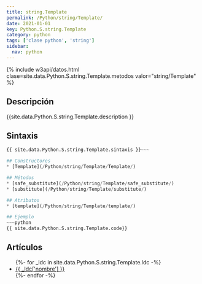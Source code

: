 ```yaml
---
title: string.Template
permalink: /Python/string/Template/
date: 2021-01-01
key: Python.S.string.Template
category: python
tags: ['clase python', 'string']
sidebar: 
  nav: python
---
```


{% include w3api/datos.html clase=site.data.Python.S.string.Template.metodos valor="string/Template" %}

## Descripción
{{site.data.Python.S.string.Template.description }}

## Sintaxis
~~~python
{{ site.data.Python.S.string.Template.sintaxis }}~~~

## Constructores
* [Template](/Python/string/Template/Template/)

## Métodos
* [safe_substitute](/Python/string/Template/safe_substitute/)
* [substitute](/Python/string/Template/substitute/)

## Atributos
* [template](/Python/string/Template/template/)

## Ejemplo
~~~python
{{ site.data.Python.S.string.Template.code}}
~~~

## Artículos
<ul>
{%- for _ldc in site.data.Python.S.string.Template.ldc -%}
   <li>
       <a href="{{_ldc['url'] }}">{{ _ldc['nombre'] }}</a>
   </li>
{%- endfor -%}
</ul>
